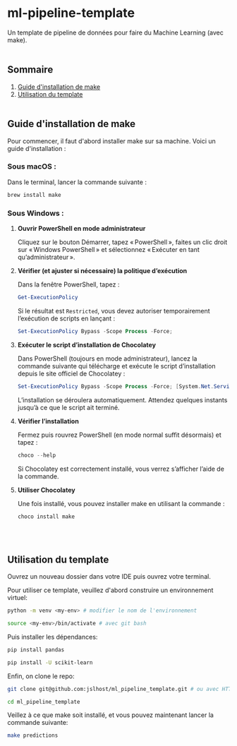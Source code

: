 # ml-pipeline-template
Un template de pipeline de données pour faire du Machine Learning (avec make).<br><br>

## Sommaire
1. [Guide d'installation de make](#guide-dinstallation-de-make)
2. [Utilisation du template](#utilisation-du-template)
<br><br>

## Guide d'installation de make
Pour commencer, il faut d'abord installer make sur sa machine. Voici un guide d'installation :
### Sous macOS :

Dans le terminal, lancer la commande suivante :

```bash
brew install make 
```

### Sous Windows :

1. **Ouvrir PowerShell en mode administrateur**
    
    Cliquez sur le bouton Démarrer, tapez « PowerShell », faites un clic droit sur « Windows PowerShell » et sélectionnez « Exécuter en tant qu’administrateur ».
    
2. **Vérifier (et ajuster si nécessaire) la politique d’exécution**
    
    Dans la fenêtre PowerShell, tapez :
    
    ```powershell
    Get-ExecutionPolicy
    ```
    
    Si le résultat est `Restricted`, vous devez autoriser temporairement l’exécution de scripts en lançant :
    
    ```powershell
    Set-ExecutionPolicy Bypass -Scope Process -Force;
    ```
    
3. **Exécuter le script d’installation de Chocolatey**
    
    Dans PowerShell (toujours en mode administrateur), lancez la commande suivante qui télécharge et exécute le script d’installation depuis le site officiel de Chocolatey :
    
    ```powershell
    Set-ExecutionPolicy Bypass -Scope Process -Force; [System.Net.ServicePointManager]::SecurityProtocol = [System.Net.ServicePointManager]::SecurityProtocol -bor 3072; iex ((New-Object System.Net.WebClient).DownloadString('https://community.chocolatey.org/install.ps1'))
    ```
    
    L’installation se déroulera automatiquement. Attendez quelques instants jusqu’à ce que le script ait terminé.
    
4. **Vérifier l’installation**
    
    Fermez puis rouvrez PowerShell (en mode normal suffit désormais) et tapez :
    
    ```powershell
    choco --help
    ```
    
    Si Chocolatey est correctement installé, vous verrez s’afficher l’aide de la commande.
    
5. **Utiliser Chocolatey**
    
    Une fois installé, vous pouvez installer make en utilisant la commande :
    
    ```powershell
    choco install make
    ```
<br><br>
## Utilisation du template
Ouvrez un nouveau dossier dans votre IDE puis ouvrez votre terminal.

Pour utiliser ce template, veuillez d'abord construire un environnement virtuel: 

```bash
python -m venv <my-env> # modifier le nom de l'environnement

source <my-env>/bin/activate # avec git bash
```

Puis installer les dépendances: 
```bash
pip install pandas

pip install -U scikit-learn
```

Enfin, on clone le repo:
```bash
git clone git@github.com:jslhost/ml_pipeline_template.git # ou avec HTTPS

cd ml_pipeline_template
```

Veillez à ce que make soit installé, et vous pouvez maintenant lancer la commande suivante:
```bash
make predictions
```
